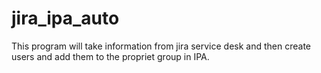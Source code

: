 # jira_ipa_auto
This program will take information from jira service desk and then create users and add them to the propriet group in IPA. 
